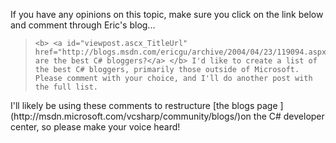 If you have any opinions on this topic, make sure you click on the link below and comment through Eric's blog...

<blockquote dir="ltr" style="MARGIN-RIGHT: 0px">

    <b> <a id="viewpost.ascx_TitleUrl" href="http://blogs.msdn.com/ericgu/archive/2004/04/23/119094.aspx">Who are the best C# bloggers?</a> </b> I'd like to create a list of the best C# bloggers, primarily those outside of Microsoft. Please comment with your choice, and I'll do another post with the full list.

</blockquote>

<p dir="ltr">
  I'll likely be using these comments to restructure [the blogs page ](http://msdn.microsoft.com/vcsharp/community/blogs/)on the C# developer center, so please make your voice heard!
